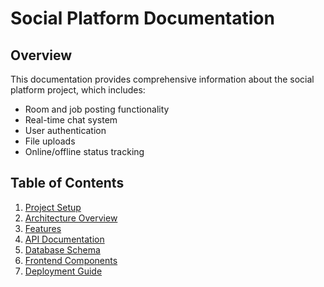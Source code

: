 # Social Platform Documentation

## Overview
This documentation provides comprehensive information about the social platform project, which includes:
- Room and job posting functionality
- Real-time chat system
- User authentication
- File uploads
- Online/offline status tracking

## Table of Contents
1. [Project Setup](./setup.md)
2. [Architecture Overview](./architecture.md)
3. [Features](./features.md)
4. [API Documentation](./api.md)
5. [Database Schema](./database.md)
6. [Frontend Components](./frontend.md)
7. [Deployment Guide](./deployment.md)
